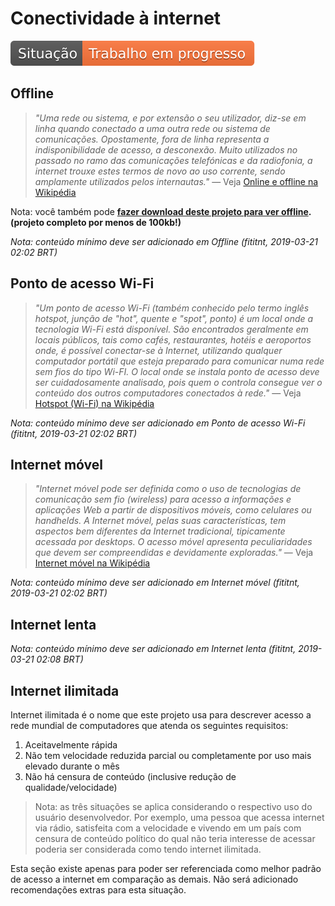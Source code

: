 # Conectividade à internet

![Situação: Trabalho em progresso](../imagens/badges/status-work-in-progress.svg) 

## Offline
> _"Uma rede ou sistema, e por extensão o seu utilizador, diz-se em linha
quando conectado a uma outra rede ou sistema de comunicações. Opostamente,
fora de linha representa a indisponibilidade de acesso, a desconexão. Muito
utilizados no passado no ramo das comunicações telefónicas e da radiofonia, a
internet trouxe estes termos de novo ao uso corrente, sendo amplamente
utilizados pelos internautas."_
— Veja [Online e offline na Wikipédia](https://pt.wikipedia.org/wiki/Online_e_offline)

Nota: você também pode **[fazer download deste projeto para ver offline](https://github.com/fititnt/recursos-desenvolvimento-periferia/archive/master.zip). (projeto completo por menos de 100kb!)**

_Nota: conteúdo mínimo deve ser adicionado em Offline (fititnt, 2019-03-21 02:02 BRT)_

## Ponto de acesso Wi-Fi
> _"Um ponto de acesso Wi-Fi (também conhecido pelo termo inglês hotspot,
junção de "hot", quente e "spot", ponto) é um local onde a tecnologia Wi-Fi está
disponível. São encontrados geralmente em locais públicos, tais como cafés,
restaurantes, hotéis e aeroportos onde, é possível conectar-se à Internet,
utilizando qualquer computador portátil que esteja preparado para comunicar
numa rede sem fios do tipo Wi-FI. O local onde se instala ponto de acesso deve
ser cuidadosamente analisado, pois quem o controla consegue ver o conteúdo dos
outros computadores conectados à rede."_
— Veja [Hotspot (Wi-Fi) na Wikipédia](https://pt.wikipedia.org/wiki/Hotspot_(Wi-Fi))

_Nota: conteúdo mínimo deve ser adicionado em Ponto de acesso Wi-Fi (fititnt, 2019-03-21 02:02 BRT)_

## Internet móvel
> _"Internet móvel pode ser definida como o uso de tecnologias de comunicação
sem fio (wireless) para acesso a informações e aplicações Web a partir de
dispositivos móveis, como celulares ou handhelds. A Internet móvel, pelas suas
características, tem aspectos bem diferentes da Internet tradicional,
tipicamente acessada por desktops. O acesso móvel apresenta peculiaridades que
devem ser compreendidas e devidamente exploradas."_
— Veja [Internet móvel na Wikipédia](https://pt.wikipedia.org/wiki/Internet_m%C3%B3vel)

_Nota: conteúdo mínimo deve ser adicionado em Internet móvel (fititnt, 2019-03-21 02:02 BRT)_

## Internet lenta

_Nota: conteúdo mínimo deve ser adicionado em Internet lenta (fititnt, 2019-03-21 02:08 BRT)_

## Internet ilimitada
Internet ilimitada é o nome que este projeto usa para descrever acesso a rede
mundial de computadores que atenda os seguintes requisitos:

1. Aceitavelmente rápida
2. Não tem velocidade reduzida parcial ou completamente por uso mais elevado durante o mês
3. Não há censura de conteúdo (inclusive redução de qualidade/velocidade)

> Nota: as três situações se aplica considerando o respectivo uso do usuário
desenvolvedor. Por exemplo, uma pessoa que acessa internet via rádio, satisfeita
com a velocidade e vivendo em um país com censura de conteúdo político do qual
não teria interesse de acessar poderia ser considerada como tendo internet
ilimitada.

Esta seção existe apenas para poder ser referenciada como melhor padrão de
acesso a internet em comparação as demais. Não será adicionado recomendações
extras para esta situação.
